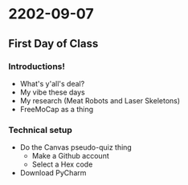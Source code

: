 # 2202-09-07 
## First Day of Class

### Introductions!
  - What's y'all's deal? 
  - My vibe these days
  - My research (Meat Robots and Laser Skeletons)
  - FreeMoCap as a thing
  
### Technical setup
- Do the Canvas pseudo-quiz thing
  - Make a Github account
  - Select a Hex code
- Download PyCharm
   